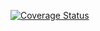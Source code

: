 [![Coverage Status](https://coveralls.io/repos/github/houyanan304/test1/badge.svg?branch=master)](https://coveralls.io/github/houyanan304/test1?branch=master)
